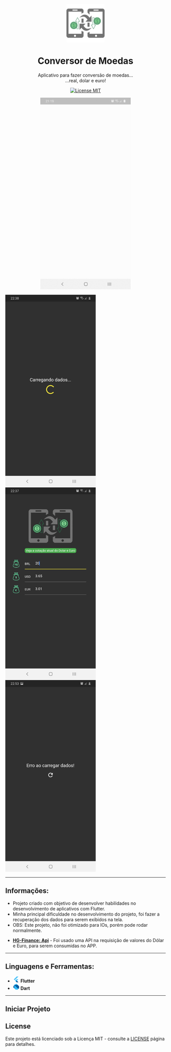 <h1 align="center">
<br>
  <img src="github-screenshots/logo.png" alt="Currency" width="120">
<br>
<br>
   Conversor de Moedas 
</h1>

<p align="center"> Aplicativo para fazer conversão de moedas... <br> ...real, dolar e euro!
</p>

<p align="center">
  <a href="https://opensource.org/licenses/MIT">
    <img src="https://img.shields.io/badge/License-MIT-blue.svg" alt="License MIT">
  </a>
</p>  

[//]: # (Adicione seus gifs / imagens aqui:)

<p align="center"> 
  <img src="github-screenshots/app.gif" alt="demo" height="600"> 
</p>


<div>
  <p alignt="center">
  <img src="github-screenshots/loading_screen.jpeg" alt="demo" height="600">
  <img src="github-screenshots/home_screen.jpeg" alt="demo" height="600">
  <img src="github-screenshots/error_screen.jpeg" alt="demo" height="600">
    </p>
</div>


<hr />

## **Informações:**
[//]: # (Descreva seu objetivo e o que foi usado no projeto:)

* Projeto criado com objetivo de desenvolver habilidades no desenvolvimento de aplicativos com Flutter.
* Minha principal dificuldade no desenvolvimento do projeto, foi fazer a recuperação dos dados para serem exibidos na tela.
* OBS: Este projeto, não foi otimizado para IOs, porém pode rodar normalmente.

- **[HG-Finance: Api](https://console.hgbrasil.com/documentation/finance)** - Foi usado uma API na requisição de valores do Dólar e Euro, para serem consumidas no APP. 

<hr />

<!-- ## **How to reach me:**
[//]: # (Adicione suas redes:)

[Instagram - Pessoal](https://www.instagram.com/dannbrandao_)

<hr /> -->

## **Linguagens e Ferramentas:**
[//]: # (Adicione os recursos do seu projeto aqui:)

- <code><img height="20" src="https://github.com/brandaoti/organizar-github/blob/main/img/flutter.png"></code> **Flutter**
- <code><img height="20" src="https://github.com/brandaoti/organizar-github/blob/main/img/dart.png"></code> **Dart**

<hr />

## Iniciar Projeto
[//]: # (Descreva aqui a forma de usar / instalar seu projeto:)

## License

Este projeto está licenciado sob a Licença MIT - consulte a [LICENSE](https://choosealicense.com/licenses/mit/) página para detalhes.
